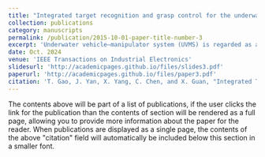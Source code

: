 ```yaml
---
title: "Integrated target recognition and grasp control for the underwater vehicle–manipulator system"
collection: publications
category: manuscripts
permalink: /publication/2015-10-01-paper-title-number-3
excerpt: 'Underwater vehicle–manipulator system (UVMS) is regarded as a promising tool for humans to autonomously grasp target in marine industry. However, the complex ocean environment and the strong coupling of the UVMS make it challenging to realize the aforementioned goal. This article is concerned with an integrated target recognition and grasp control issue for the UVMS. Particularly, the binocular cameras are employed to train the YOLOv4-tiny network, through which an adaptive multicriterion selection (AMCS) strategy is developed to realize online target recognition. Along with this, we adopt the integral reinforcement learning to codesign the reaching and grasping controllers, such that the UVMS can simultaneously pursuit and grasp the target in finite time. Note that the following advantages of our solution are highlighted: the AMCS-based recognition strategy can avoid the repeated training of the target classifier over the traditional kernel correlation filters; and the codesign mode can improve the grasp efficiency and decrease the execution time as compared with the separate design. Finally, simulation and field tests are both presented to verify the effectiveness of our solution.'
date: Oct. 2024
venue: 'IEEE Transactions on Industrial Electronics'
slidesurl: 'http://academicpages.github.io/files/slides3.pdf'
paperurl: 'http://academicpages.github.io/files/paper3.pdf'
citation: 'T. Gao, J. Yan, X. Yang, C. Chen, and X. Guan, "Integrated Target Recognition and Grasp Control for the Underwater Vehicle–Manipulator System," *IEEE Transactions on Industrial Electronics*, vol. 71, no. 10, pp. 12732-12743, Oct. 2024.'
---
```


The contents above will be part of a list of publications, if the user clicks the link for the publication than the contents of section will be rendered as a full page, allowing you to provide more information about the paper for the reader. When publications are displayed as a single page, the contents of the above "citation" field will automatically be included below this section in a smaller font.
